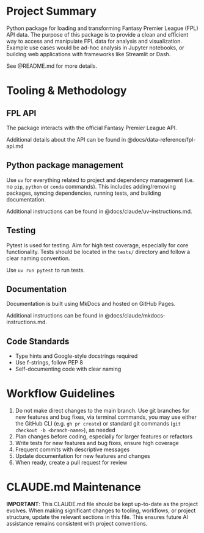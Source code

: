 # Project Summary
Python package for loading and transforming Fantasy Premier League (FPL) API data. The purpose of this package is to provide a clean and efficient way to access and manipulate FPL data for analysis and visualization. Example use cases would be ad-hoc analysis in Jupyter notebooks, or building web applications with frameworks like Streamlit or Dash.

See @README.md for more details.

# Tooling & Methodology

## FPL API
The package interacts with the official Fantasy Premier League API.

Additional details about the API can be found in @docs/data-reference/fpl-api.md

## Python package management
Use `uv` for everything related to project and dependency management (i.e. no `pip`, `python` or `conda` commands). This includes adding/removing packages, syncing dependencies, running tests, and building documentation.

Additional instructions can be found in @docs/claude/uv-instructions.md.

## Testing
Pytest is used for testing. Aim for high test coverage, especially for core functionality. Tests should be located in the `tests/` directory and follow a clear naming convention.

Use `uv run pytest` to run tests.

## Documentation
Documentation is built using MkDocs and hosted on GitHub Pages.

Additional instructions can be found in @docs/claude/mkdocs-instructions.md.

## Code Standards
- Type hints and Google-style docstrings required
- Use f-strings, follow PEP 8
- Self-documenting code with clear naming

# Workflow Guidelines
1. Do not make direct changes to the main branch. Use git branches for new features and bug fixes, via terminal commands, you may use either the GitHub CLI (e.g. `gh pr create`) or standard git commands (`git checkout -b <branch-name>`), as needed
2. Plan changes before coding, especially for larger features or refactors
3. Write tests for new features and bug fixes, ensure high coverage
4. Frequent commits with descriptive messages
5. Update documentation for new features and changes
6. When ready, create a pull request for review

# CLAUDE.md Maintenance
**IMPORTANT**: This CLAUDE.md file should be kept up-to-date as the project evolves. When making significant changes to tooling, workflows, or project structure, update the relevant sections in this file. This ensures future AI assistance remains consistent with project conventions.